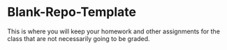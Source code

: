 # Blank-Repo-Template
This is where you will keep your homework and other assignments for the class that are not necessarily going to be graded.